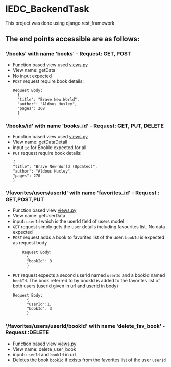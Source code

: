 # IEDC_BackendTask
This project was done using django rest_framework

## The end points accessible are as follows:
### '/books' with name 'books' - Request: GET, POST
- Function based view used [views.py](./api/views.py)
- View name: getData
- No input expected
- `POST` request require book details:
    ```
    Request Body:
      {
      "title": "Brave New World",
      "author": "Aldous Huxley",
      "pages": 268
      }
    ```
  
### '/books/id' with name 'books_id' - Request: GET, PUT, DELETE
- Function based view used [views.py](./api/views.py)
- View name: getDataDetail
- input `id` for BookId expected for all
- `PUT` request require book details:
    ```
    {
    "title": "Brave New World (Updated)",
    "author": "Aldous Huxley",
    "pages": 270
    }
    ```
  
### '/favorites/users/userId' with name 'favorites_id' - Request : GET,POST,PUT
- Function based view [views.py](./users/views.py)
- View name: getUserData
- input: `userId` which is the userId field of users model
- `GET` request simply gets the user details including favourites list. No data expected
- `POST` request adds a book to favorites list of the user. `bookId` is expected as request body
  ```
      Request Body:
        {
        "bookId": 3
        }
  ```
- `PUT` request expects a second userId named `userId` and a bookId named `bookId`. The book referred to by bookId is added to the favorites list of both users (userId given in url and userId in body)
  ```
  Request Body:
        {
        "userId":1,
        "bookId": 3
        }
  ```
 
### '/favorites/users/userId/bookId' with name 'delete_fav_book' -Request :DELETE
- Function based view [views.py](./users/views.py)
- View name: delete_user_book
- input: `userId` and `bookId` in url
- Deletes the book `bookId` if exists from the favorites list of the user `userId`
